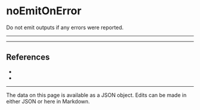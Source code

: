 <!-- Important! Do not modify comment blocks. They are necessary for the transformer to work properly -->

<!-- title -->
# noEmitOnError

<!-- shortDescription -->
Do not emit outputs if any errors were reported.

---

<!-- extendedDescription -->


---

<!-- references -->
## References
- []()
- []()
---

<!-- footer -->
The data on this page is available as a JSON object. Edits can be made in either JSON or here in Markdown.
